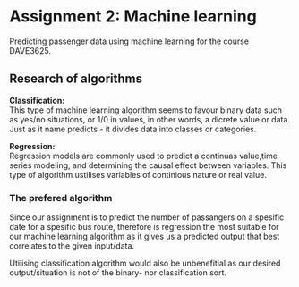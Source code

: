 # Assignment 2: Machine learning
Predicting passenger data using machine learning for the course DAVE3625.

## Research of algorithms
**Classification:**\
This type of machine learning algorithm seems to favour binary data such as yes/no situations, or 1/0 in values, in other words, a dicrete value or data. Just as it name predicts - it divides data into  classes or categories.

**Regression:**\
Regression models are commonly used to predict a continuas value,time series modeling, and determining the causal effect between variables. This type of algorithm ustilises variables of continious nature or real value.

### The prefered algorithm
Since our assignment is to  predict the number of passangers on a spesific date for a spesific bus route, therefore is regression the most suitable for our machine learning algorithm as it gives us a predicted output that best correlates to the given input/data.

Utilising classification algorithm would also be unbenefitial as our desired output/situation is not of the binary- nor classification sort.
